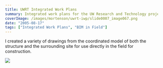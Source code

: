 ```yaml
---
title: UWRT Integrated Work Plans
summary: Integrated work plans for the UW Research and Technology project
coverImage: /images/mortenson/uwrt-iwp/slide0007_image067.png
date: "2005-08-17"
tags: ["Integrated Work Plans", "BIM in Field"]
---
```


I created a variety of drawings from the coordinated model of both the structure and the surrounding site for use directly in the field for construction.

![](/images/mortenson/uwrt-iwp/slide0007_image071.png)
